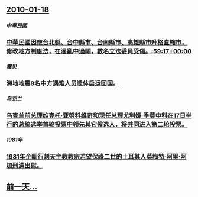 ## [2010-01-18](/zh/news/2010/01/18/index.md)

##### 中華民國
### [ 中華民國因應台北縣、台中縣市、台南縣市、高雄縣市升格直轄市，修改地方制度法，在混亂中過關，數名立法委員受傷。:59:17+00:00](/zh/news/2010/01/18/中華民國因應台北縣-台中縣市-台南縣市-高雄縣市升格直轄市-修改地方制度法-在混亂中過關-數名立法委員受傷-59-1.md)
##### 震災
### [ 海地地震8名中方遇难人员遗体启运回国。](/zh/news/2010/01/18/海地地震8名中方遇难人员遗体启运回国.md)
##### 乌克兰
### [ 乌克兰前总理维克托·亚努科维奇和现任总理尤利娅·季莫申科在17日举行的总统选举首轮投票中领先其它候选人，将共同进入第二轮投票。](/zh/news/2010/01/18/乌克兰前总理维克托-亚努科维奇和现任总理尤利娅-季莫申科在17日举行的总统选举首轮投票中领先其它候选人-将共同进入第二.md)
##### 1981年
### [ 1981年企圖行刺天主教教宗若望保祿二世的土耳其人莫梅特·阿里·阿加刑滿出獄。](/zh/news/2010/01/18/1981年企圖行刺天主教教宗若望保祿二世的土耳其人莫梅特-阿里-阿加刑滿出獄.md)
## [前一天...](/zh/news/2010/01/17/index.md)

